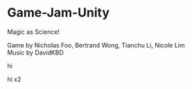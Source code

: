 # Game-Jam-Unity
Magic as Science!

Game by Nicholas Foo, Bertrand Wong, Tianchu Li, Nicole Lim
<br>Music by DavidKBD

hi

hi x2

